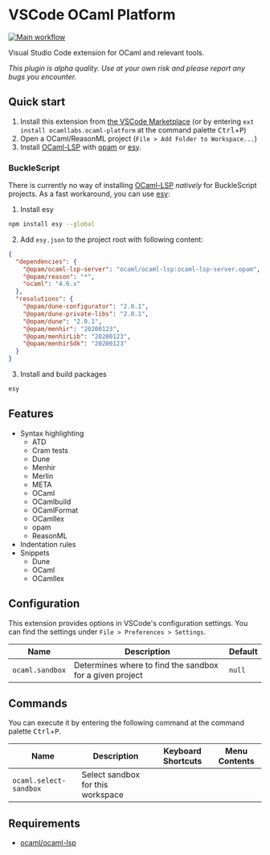 # VSCode OCaml Platform

[![Main workflow](https://img.shields.io/github/workflow/status/ocamllabs/vscode-ocaml-platform/Main%20workflow?branch=master)](https://github.com/ocamllabs/vscode-ocaml-platform/actions?query=workflow%3A%22Main+workflow%22+branch%3Amaster)

Visual Studio Code extension for OCaml and relevant tools.

_This plugin is alpha quality. Use at your own risk and please report any bugs
you encounter._

## Quick start

1. Install this extension from
   [the VSCode Marketplace](https://marketplace.visualstudio.com/items?itemName=ocamllabs.ocaml-platform)
   (or by entering `ext install ocamllabs.ocaml-platform` at the command palette
   <kbd>Ctrl</kbd>+<kbd>P</kbd>)
2. Open a OCaml/ReasonML project (`File > Add Folder to Workspace...`)
3. Install [OCaml-LSP](https://github.com/ocaml/ocaml-lsp) with
   [opam](https://github.com/ocaml/opam) or [esy](https://github.com/esy/esy).

### BuckleScript

There is currently no way of installing
[OCaml-LSP](https://github.com/ocaml/ocaml-lsp) _natively_ for BuckleScript
projects. As a fast workaround, you can use [esy](https://github.com/esy/esy):

1. Install esy

```bash
npm install esy --global
```

2. Add `esy.json` to the project root with following content:

```json
{
  "dependencies": {
    "@opam/ocaml-lsp-server": "ocaml/ocaml-lsp:ocaml-lsp-server.opam",
    "@opam/reason": "*",
    "ocaml": "4.6.x"
  },
  "resolutions": {
    "@opam/dune-configurator": "2.0.1",
    "@opam/dune-private-libs": "2.0.1",
    "@opam/dune": "2.0.1",
    "@opam/menhir": "20200123",
    "@opam/menhirLib": "20200123",
    "@opam/menhirSdk": "20200123"
  }
}
```

3. Install and build packages

```bash
esy
```

## Features

- Syntax highlighting
  - ATD
  - Cram tests
  - Dune
  - Menhir
  - Merlin
  - META
  - OCaml
  - OCamlbuild
  - OCamlFormat
  - OCamllex
  - opam
  - ReasonML
- Indentation rules
- Snippets
  - Dune
  - OCaml
  - OCamllex

## Configuration

This extension provides options in VSCode's configuration settings. You can find
the settings under `File > Preferences > Settings`.

| Name            | Description                                              | Default |
| --------------- | -------------------------------------------------------- | ------- |
| `ocaml.sandbox` | Determines where to find the sandbox for a given project | `null`  |

## Commands

You can execute it by entering the following command at the command palette
<kbd>Ctrl</kbd>+<kbd>P</kbd>.

| Name                   | Description                       | Keyboard Shortcuts | Menu Contents |
| ---------------------- | --------------------------------- | ------------------ | ------------- |
| `ocaml.select-sandbox` | Select sandbox for this workspace |                    |               |

## Requirements

- [ocaml/ocaml-lsp](https://github.com/ocaml/ocaml-lsp)
